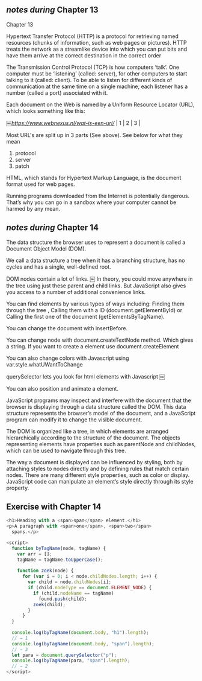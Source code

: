 ## _notes during_ Chapter 13

Chapter 13

Hypertext Transfer Protocol (HTTP) is a protocol for retrieving named resources (chunks of information, 
such as web pages or pictures). HTTP treats the network as a streamlike device into which you can put bits 
and have them arrive at the correct destination in the correct order

The Transmission Control Protocol (TCP) is how computers ‘talk’. One computer must be ‘listening’ (called: server), 
for other computers to start talking to it (called: client). To be able to listen for different kinds of communication 
at the same time on a single machine, each listener has a number (called a port) associated with it.

Each document on the Web is named by a Uniform Resource Locator (URL), which looks something like this:

_￼https://www.webnexus.nl/wat-is-een-url/_
|    1  |        2      |       3       |

Most URL's are split up in 3 parts (See above). See below for what they mean
1. protocol
2. server
3. patch

HTML, which stands for Hypertext Markup Language, is the document format used for web pages.

Running programs downloaded from the Internet is potentially dangerous. That’s why you can go in a 
sandbox where your computer cannot be harmed by any mean.

## _notes during_ Chapter 14

The data structure the browser uses to represent a document is called a Document Object Model (DOM).

We call a data structure a tree when it has a branching structure, has no cycles and has a single, well-defined root.

DOM nodes contain a lot of links.
￼
In theory, you could move anywhere in the tree using just these parent and child links. 
But JavaScript also gives you access to a number of additional convenience links. 

You can find elements by various types of ways including: Finding them through the tree , 
Calling them with a ID (document.getElementById) or Calling the first one of the document (getElementsByTagName). 

You can change the document with insertBefore. 

You can change node with document.createTextNode method. Which gives a string.
If you want to create a element use document.createElement

You can also change colors with Javascript using var.style.whatUWantToChange

querySelector lets you look for html elements with Javascript
￼

You can also position and animate a element.


JavaScript programs may inspect and interfere with the document that the browser is displaying through a 
data structure called the DOM. This data structure represents the browser’s model of the document, and a 
JavaScript program can modify it to change the visible document.

The DOM is organized like a tree, in which elements are arranged hierarchically according to the structure 
of the document. The objects representing elements have properties such as parentNode and childNodes, which 
can be used to navigate through this tree.

The way a document is displayed can be influenced by styling, both by attaching styles to nodes directly and 
by defining rules that match certain nodes. There are many different style properties, such as color or display. 
JavaScript code can manipulate an element’s style directly through its style property.

## Exercise with Chapter 14
```javascript
<h1>Heading with a <span>span</span> element.</h1>
<p>A paragraph with <span>one</span>, <span>two</span>
  spans.</p>

<script>
  function byTagName(node, tagName) {
    var arr = [];
    tagName = tagName.toUpperCase();
 
  	function zoek(node) {
      for (var i = 0; i < node.childNodes.length; i++) {
        var child = node.childNodes[i];
        if (child.nodeType == document.ELEMENT_NODE) {
          if (child.nodeName == tagName)
            found.push(child);
          zoek(child);
        }
      }
  }
    
  console.log(byTagName(document.body, "h1").length);
  // → 1
  console.log(byTagName(document.body, "span").length);
  // → 3
  let para = document.querySelector("p");
  console.log(byTagName(para, "span").length);
  // → 2
</script>
